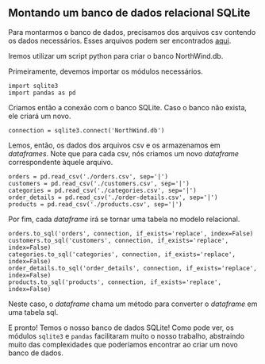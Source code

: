 ## Montando um banco de dados relacional SQLite
Para montarmos o banco de dados, precisamos dos arquivos csv contendo os dados necessários. Esses arquivos podem ser encontrados [aqui](/arquivos/csv).

Iremos utilizar um script python para criar o banco NorthWind.db.

Primeiramente, devemos importar os módulos necessários.
```
import sqlite3
import pandas as pd
```

Criamos então a conexão com o banco SQLite. Caso o banco não exista, ele criará um novo.
```
connection = sqlite3.connect('NorthWind.db')
```

Lemos, então, os dados dos arquivos csv e os armazenamos em *dataframes*.
Note que para cada csv, nós criamos um novo *dataframe* correspondente àquele arquivo. 
```
orders = pd.read_csv('./orders.csv', sep='|')
customers = pd.read_csv('./customers.csv', sep='|')
categories = pd.read_csv('./categories.csv', sep='|')
order_details = pd.read_csv('./order-details.csv', sep='|')
products = pd.read_csv('./products.csv', sep='|')
```

Por fim, cada *dataframe* irá se tornar uma tabela no modelo relacional. 
```
orders.to_sql('orders', connection, if_exists='replace', index=False)
customers.to_sql('customers', connection, if_exists='replace', index=False)
categories.to_sql('categories', connection, if_exists='replace', index=False)
order_details.to_sql('order_details', connection, if_exists='replace', index=False)
products.to_sql('products', connection, if_exists='replace', index=False)
```
Neste caso, o *dataframe* chama um método para converter o *dataframe* em uma tabela sql.

E pronto! Temos o nosso banco de dados SQLite!
Como pode ver, os módulos `sqlite3` e `pandas` facilitaram muito o nosso trabalho, abstraindo muito das complexidades que poderíamos encontrar ao criar um novo banco de dados.

